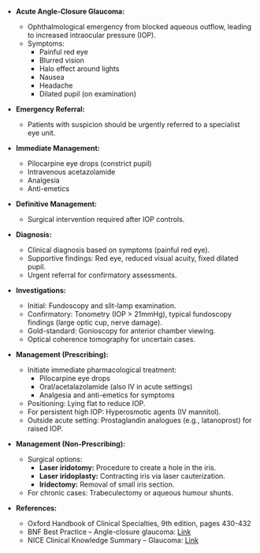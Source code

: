 - **Acute Angle-Closure Glaucoma:** 
  - Ophthalmological emergency from blocked aqueous outflow, leading to increased intraocular pressure (IOP).
  - Symptoms:
    - Painful red eye
    - Blurred vision
    - Halo effect around lights
    - Nausea
    - Headache
    - Dilated pupil (on examination)

- **Emergency Referral:** 
  - Patients with suspicion should be urgently referred to a specialist eye unit.

- **Immediate Management:**
  - Pilocarpine eye drops (constrict pupil)
  - Intravenous acetazolamide
  - Analgesia
  - Anti-emetics

- **Definitive Management:** 
  - Surgical intervention required after IOP controls.

- **Diagnosis:**
  - Clinical diagnosis based on symptoms (painful red eye).
  - Supportive findings: Red eye, reduced visual acuity, fixed dilated pupil.
  - Urgent referral for confirmatory assessments.

- **Investigations:**
  - Initial: Fundoscopy and slit-lamp examination.
  - Confirmatory: Tonometry (IOP > 21mmHg), typical fundoscopy findings (large optic cup, nerve damage).
  - Gold-standard: Gonioscopy for anterior chamber viewing.
  - Optical coherence tomography for uncertain cases.

- **Management (Prescribing):**
  - Initiate immediate pharmacological treatment:
    - Pilocarpine eye drops
    - Oral/acetalazolamide (also IV in acute settings)
    - Analgesia and anti-emetics for symptoms
  - Positioning: Lying flat to reduce IOP.
  - For persistent high IOP: Hyperosmotic agents (IV mannitol).
  - Outside acute setting: Prostaglandin analogues (e.g., latanoprost) for raised IOP.

- **Management (Non-Prescribing):**
  - Surgical options:
    - **Laser iridotomy:** Procedure to create a hole in the iris.
    - **Laser iridoplasty:** Contracting iris via laser cauterization.
    - **Iridectomy:** Removal of small iris section.
  - For chronic cases: Trabeculectomy or aqueous humour shunts.

- **References:**
  - Oxford Handbook of Clinical Specialties, 9th edition, pages 430-432
  - BNF Best Practice – Angle-closure glaucoma: [Link](https://bestpractice.bmj.com/topics/en-gb/372)
  - NICE Clinical Knowledge Summary – Glaucoma: [Link](https://cks.nice.org.uk/topics/glaucoma/)